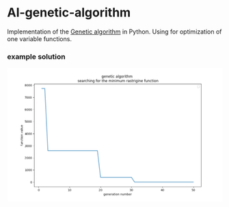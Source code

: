 # AI-genetic-algorithm

Implementation of the [Genetic algorithm](http://en.wikipedia.org/wiki/Genetic_algorithm) in Python. 
Using for optimization of one variable functions.

### example solution ###
![example](https://github.com/rogowski-piotr/AI-genetic-algorithm/blob/main/img/plot.png)
